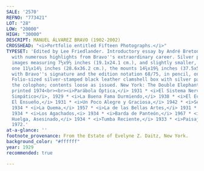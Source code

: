 ```yaml
---
SALE: '2570'
REFNO: "773421"
LOT: "28"
LOW: "20000"
HIGH: "30000"
DESCRIPT: MANUEL ÁLVAREZ BRAVO (1902-2002)
CROSSHEAD: "<i>Portfolio entitled Fifteen Photographs.</i>"
TYPESET: 'Edited by Lee Friedlander. Introductory essay by André Breton. Complete
  with numerous highlights from Bravo''s extraordinary career. Silver prints, the
  images measuring 7½x9½ inches (19.1x24.1 cm.), and slightly smaller, and the reverse,
  one 11¼x14¼ inches (28.6x36.2 cm.), the mounts 14¾x19¾ inches (37.5x50.2 cm.), each
  with Bravo''s signature and the edition notation 68/75, in pencil, on mount recto.
  Folio-sized silver-stamped black leather clamshell box with silver pastedowns; with
  the colophon; contents loose as issued. New York: The Double Elephant Press, 1929-72;
  printed 1974<br><br><i>Parábola Óptica,</i> 1931 * <i>El Sistema Nervioso del Gran
  Simpático</i>, 1929 * <i>La Buena Fama Durmiendo,</i> 1938 * <i>El Eclipse, 1933
  El Ensueño,</i> 1931 * <i>Un Poco Alegre y Graciosa,</i> 1942 * <i>Sed Pública,</i>
  1934 * <i>La Quema,</i> 1957 * <i>La de las Bellas Artes,</i> 1931 * <i>Trampa Puesta,</i>
  1934 * <i>Los Agachados,<i> 1934 * <i>Barda de Panteón,</i> 1967 * <i>Obrero en
  Huelga, Asesinado,</i> 1934 * <i>Tumba Reciente,</i> 1933 * <i>Paisaje Inventado,</i>
  1972.'
at-a-glance: ''
footnote_provenance: From the Estate of Evelyne Z. Daitz, New York.
background_color: "#ffffff"
year: 1929
recommended: true

---
```

